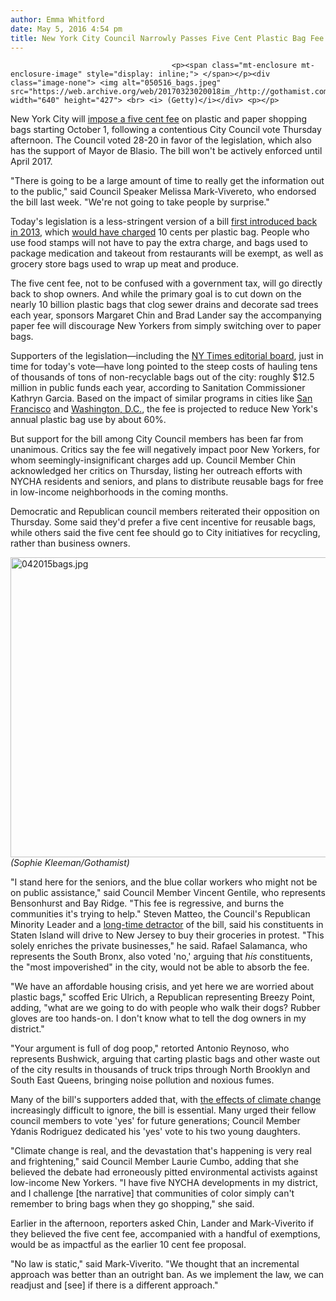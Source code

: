 ```yaml
---
author: Emma Whitford
date: May 5, 2016 4:54 pm
title: New York City Council Narrowly Passes Five Cent Plastic Bag Fee 
---
```


	
										<p><span class="mt-enclosure mt-enclosure-image" style="display: inline;"> </span></p><div class="image-none"> <img alt="050516_bags.jpeg" src="https://web.archive.org/web/20170323020018im_/http://gothamist.com/attachments/nyc_ewhitford/050516_bags.jpeg" width="640" height="427"> <br> <i> (Getty)</i></div> <p></p>

<p>New York City will <a href="https://web.archive.org/web/20170323020018/http://gothamist.com/2016/04/29/plastic_bag_fee_nyc.php">impose a five cent fee</a> on plastic and paper shopping bags starting October 1, following a contentious City Council vote Thursday afternoon. The Council voted 28-20 in favor of the legislation, which also has the support of Mayor de Blasio. The bill won&apos;t be actively enforced until April 2017. </p>

<p>&quot;There is going to be a large amount of time to really get the information out to the public,&quot; said Council Speaker Melissa Mark-Vivereto, who endorsed the bill last week. &quot;We&apos;re not going to take people by surprise.&quot; </p>

<p>Today&apos;s legislation is a less-stringent version of a bill <a href="https://web.archive.org/web/20170323020018/http://gothamist.com/2013/08/20/bag_ban_photos.php#photo-1">first introduced back in 2013</a>, which <a href="https://web.archive.org/web/20170323020018/http://gothamist.com/2015/04/21/plastic_bag_fee_nyc.php">would have charged</a> 10 cents per plastic bag. People who use food stamps will not have to pay the extra charge, and bags used to package medication and takeout from restaurants will be exempt, as well as grocery store bags used to wrap up meat and produce. </p>

<p>The five cent fee, not to be confused with a government tax, will go directly back to shop owners. And while the primary goal is to cut down on the nearly 10 billion plastic bags that clog sewer drains and decorate sad trees each year, sponsors Margaret Chin and Brad Lander say the accompanying paper fee will discourage New Yorkers from simply switching over to paper bags. </p>

<p>Supporters of the legislation&#x2014;including the <a href="https://web.archive.org/web/20170323020018/http://www.nytimes.com/2016/05/05/opinion/how-new-york-can-put-an-end-to-the-plastic-bag.html">NY Times editorial board</a>, just in time for today&apos;s vote&#x2014;have long pointed to the steep costs of hauling tens of thousands of tons of non-recyclable bags out of the city: roughly $12.5 million in public funds each year, according to Sanitation Commissioner Kathryn Garcia. Based on the impact of similar programs in cities like <a href="https://web.archive.org/web/20170323020018/http://sfenvironment.org/article/checkout-bag-ordinance">San Francisco</a> and <a href="https://web.archive.org/web/20170323020018/http://doee.dc.gov/bags">Washington, D.C.</a>, the fee is projected to reduce New York&apos;s annual plastic bag use by about 60%. </p>

<p>But support for the bill among City Council members has been far from unanimous. Critics say the fee will negatively impact poor New Yorkers, for whom seemingly-insignificant charges add up. Council Member Chin acknowledged her critics on Thursday, listing her outreach efforts with NYCHA residents and seniors, and plans to distribute reusable bags for free in low-income neighborhoods in the coming months.  </p>

<p>Democratic and Republican council members reiterated their opposition on Thursday. Some said they&apos;d prefer a five cent incentive for reusable bags, while others said the five cent fee should go to City initiatives for recycling, rather than business owners. </p>

<p><span class="mt-enclosure mt-enclosure-image" style="display: inline;"> </span></p><div class="image-none"> <img alt="042015bags.jpg" src="https://web.archive.org/web/20170323020018im_/http://gothamist.com/attachments/nyc_ewhitford/042015bags.jpg" width="640" height="480"> <br> <i>(Sophie Kleeman/Gothamist)</i></div> <p></p>

<p>&quot;I stand here for the seniors, and the blue collar workers who might not be on public assistance,&quot; said Council Member Vincent Gentile, who represents Bensonhurst and Bay Ridge. &quot;This fee is regressive, and burns the communities it&apos;s trying to help.&quot; Steven Matteo, the Council&apos;s Republican Minority Leader and a <a href="https://web.archive.org/web/20170323020018/http://www.capitalnewyork.com/article/city-hall/2016/04/8596560/bag-fee-opponents-attack-regressive-tax-city-hall-rally">long-time detractor</a> of the bill, said his constituents in Staten Island will drive to New Jersey to buy their groceries in protest. &quot;This solely enriches the private businesses,&quot; he said. Rafael Salamanca, who represents the South Bronx, also voted &apos;no,&apos; arguing that <em>his</em> constituents, the &quot;most impoverished&quot; in the city, would not be able to absorb the fee. </p>

<p>&quot;We have an affordable housing crisis, and yet here we are worried about plastic bags,&quot; scoffed Eric Ulrich, a Republican representing Breezy Point, adding, &quot;what are we going to do with people who walk their dogs? Rubber gloves are too hands-on. I don&apos;t know what to tell the dog owners in my district.&quot; </p>

<p>&quot;Your argument is full of dog poop,&quot; retorted Antonio Reynoso, who represents Bushwick, arguing that carting plastic bags and other waste out of the city results in thousands of truck trips through North Brooklyn and South East Queens, bringing noise pollution and noxious fumes. </p>

<p>Many of the bill&apos;s supporters added that, with <a href="https://web.archive.org/web/20170323020018/http://gothamist.com/2016/03/31/sorry_kids_but_change_is_hard_work.php">the effects of climate change</a> increasingly difficult to ignore, the bill is essential. Many urged their fellow council members to vote &apos;yes&apos; for future generations; Council Member Ydanis Rodriguez dedicated his &apos;yes&apos; vote to his two young daughters. </p>

<p>&quot;Climate change is real, and the devastation that&apos;s happening is very real and frightening,&quot; said Council Member Laurie Cumbo, adding that she believed the debate had erroneously pitted environmental activists against low-income New Yorkers. &quot;I have five NYCHA developments in my district, and I challenge [the narrative] that communities of color simply can&apos;t remember to bring bags when they go shopping,&quot; she said. </p>

<p>Earlier in the afternoon, reporters asked Chin, Lander and Mark-Viverito if they believed the five cent fee, accompanied with a handful of exemptions, would be as impactful as the earlier 10 cent fee proposal. </p>

<p>&quot;No law is static,&quot; said Mark-Viverito. &quot;We thought that an incremental approach was better than an outright ban. As we implement the law, we can readjust and [see] if there is a different approach.&quot; </p>					
										
									
				